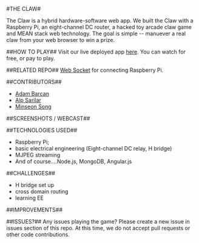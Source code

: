 #THE CLAW#

The Claw is a hybrid hardware-software web app.  We built the Claw with a Raspberry Pi, an eight-channel DC router, a hacked toy arcade claw game and MEAN stack web technology. The goal is simple -- manuever a real claw from your web browser to win a prize. 

##HOW TO PLAY##
Visit our live deployed app [here](https://dummyurl.herokuapp.com). You can watch for free, or pay to play. 

##RELATED REPO##
[Web Socket](https://github.com/roaringsheep/piSocket/) for connecting Raspberry Pi.

##CONTRIBUTORS##
- [Adam Barcan](https://github.com/Adam262)
- [Alp Sarilar](https://github.com/asarilar)
- [Minseon Song](https://github.com/roaringsheep)

##SCREENSHOTS / WEBCAST##

##TECHNOLOGIES USED##
+ Raspberry Pi; 
+ basic electrical engineering (Eight-channel DC relay, H bridge)
+ MJPEG streaming
+ And of course....Node.js, MongoDB, Angular.js

##CHALLENGES##
+ H bridge set up
+ cross domain routing
+ learning EE

##IMPROVEMENTS##

##ISSUES?##
Any issues playing the game? Please create a new issue in issues section of this repo.  At this time, we do not accept pull requests or other code contributions.  

